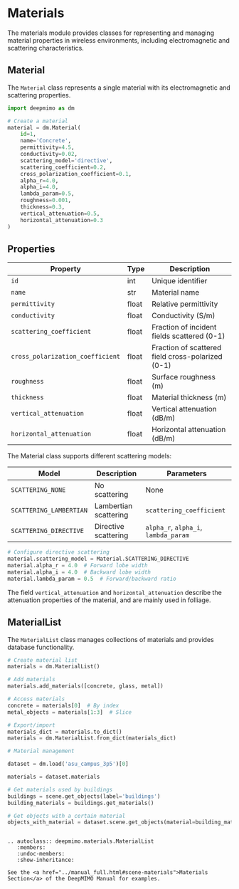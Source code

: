 # Materials

The materials module provides classes for representing and managing material properties in wireless environments, including electromagnetic and scattering characteristics.

## Material
The `Material` class represents a single material with its electromagnetic and scattering properties.

```python
import deepmimo as dm

# Create a material
material = dm.Material(
    id=1,
    name='Concrete',
    permittivity=4.5,
    conductivity=0.02,
    scattering_model='directive',
    scattering_coefficient=0.2,
    cross_polarization_coefficient=0.1,
    alpha_r=4.0,
    alpha_i=4.0,
    lambda_param=0.5,
    roughness=0.001,
    thickness=0.3,
    vertical_attenuation=0.5,
    horizontal_attenuation=0.3
)
```


<!-- ```{eval-rst}
.. autoclass:: deepmimo.materials.Material
   :members:
   :undoc-members:
   :show-inheritance:
``` -->

## Properties

| Property | Type | Description |
|----------|------|-------------|
| `id` | int | Unique identifier |
| `name` | str | Material name |
| `permittivity` | float | Relative permittivity |
| `conductivity` | float | Conductivity (S/m) |
| `scattering_coefficient` | float | Fraction of incident fields scattered (0-1) |
| `cross_polarization_coefficient` | float | Fraction of scattered field cross-polarized (0-1) |
| `roughness` | float | Surface roughness (m) |
| `thickness` | float | Material thickness (m) |
| `vertical_attenuation` | float | Vertical attenuation (dB/m) |
| `horizontal_attenuation` | float | Horizontal attenuation (dB/m) |

The Material class supports different scattering models:

| Model | Description | Parameters |
|-------|-------------|------------|
| `SCATTERING_NONE` | No scattering | None |
| `SCATTERING_LAMBERTIAN` | Lambertian scattering | `scattering_coefficient` |
| `SCATTERING_DIRECTIVE` | Directive scattering | `alpha_r`, `alpha_i`, `lambda_param` |

```python
# Configure directive scattering
material.scattering_model = Material.SCATTERING_DIRECTIVE
material.alpha_r = 4.0  # Forward lobe width
material.alpha_i = 4.0  # Backward lobe width
material.lambda_param = 0.5  # Forward/backward ratio
```

The field `vertical_attenuation` and `horizontal_attenuation` describe the attenuation properties of the material, and are mainly used in folliage. 

## MaterialList
The `MaterialList` class manages collections of materials and provides database functionality.

```python
# Create material list
materials = dm.MaterialList()

# Add materials
materials.add_materials([concrete, glass, metal])

# Access materials
concrete = materials[0]  # By index
metal_objects = materials[1:3]  # Slice

# Export/import
materials_dict = materials.to_dict()
materials = dm.MaterialList.from_dict(materials_dict)

# Material management

dataset = dm.load('asu_campus_3p5')[0]

materials = dataset.materials

# Get materials used by buildings
buildings = scene.get_objects(label='buildings')
building_materials = buildings.get_materials()

# Get objects with a certain material
objects_with_material = dataset.scene.get_objects(material=building_materials[0])
```

```{eval-rst}

.. autoclass:: deepmimo.materials.MaterialList
   :members:
   :undoc-members:
   :show-inheritance:

```

```{tip}
See the <a href="../manual_full.html#scene-materials">Materials Section</a> of the DeepMIMO Manual for examples. 
```
